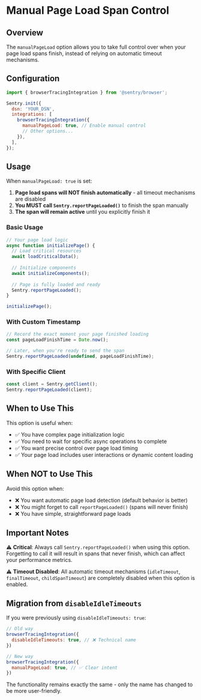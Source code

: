 # Manual Page Load Span Control

## Overview

The `manualPageLoad` option allows you to take full control over when your page load spans finish, instead of relying on automatic timeout mechanisms.

## Configuration

```javascript
import { browserTracingIntegration } from '@sentry/browser';

Sentry.init({
  dsn: 'YOUR_DSN',
  integrations: [
    browserTracingIntegration({
      manualPageLoad: true, // Enable manual control
      // Other options...
    }),
  ],
});
```

## Usage

When `manualPageLoad: true` is set:

1. **Page load spans will NOT finish automatically** - all timeout mechanisms are disabled
2. **You MUST call `Sentry.reportPageLoaded()`** to finish the span manually
3. **The span will remain active** until you explicitly finish it

### Basic Usage

```javascript
// Your page load logic
async function initializePage() {
  // Load critical resources
  await loadCriticalData();
  
  // Initialize components
  await initializeComponents();
  
  // Page is fully loaded and ready
  Sentry.reportPageLoaded();
}

initializePage();
```

### With Custom Timestamp

```javascript
// Record the exact moment your page finished loading
const pageLoadFinishTime = Date.now();

// Later, when you're ready to send the span
Sentry.reportPageLoaded(undefined, pageLoadFinishTime);
```

### With Specific Client

```javascript
const client = Sentry.getClient();
Sentry.reportPageLoaded(client);
```

## When to Use This

This option is useful when:

- ✅ You have complex page initialization logic
- ✅ You need to wait for specific async operations to complete
- ✅ You want precise control over page load timing
- ✅ Your page load includes user interactions or dynamic content loading

## When NOT to Use This

Avoid this option when:

- ❌ You want automatic page load detection (default behavior is better)
- ❌ You might forget to call `reportPageLoaded()` (spans will never finish)
- ❌ You have simple, straightforward page loads

## Important Notes

⚠️ **Critical**: Always call `Sentry.reportPageLoaded()` when using this option. Forgetting to call it will result in spans that never finish, which can affect your performance metrics.

⚠️ **Timeout Disabled**: All automatic timeout mechanisms (`idleTimeout`, `finalTimeout`, `childSpanTimeout`) are completely disabled when this option is enabled.

## Migration from `disableIdleTimeouts`

If you were previously using `disableIdleTimeouts: true`:

```javascript
// Old way
browserTracingIntegration({
  disableIdleTimeouts: true, // ❌ Technical name
})

// New way
browserTracingIntegration({
  manualPageLoad: true, // ✅ Clear intent
})
```

The functionality remains exactly the same - only the name has changed to be more user-friendly.